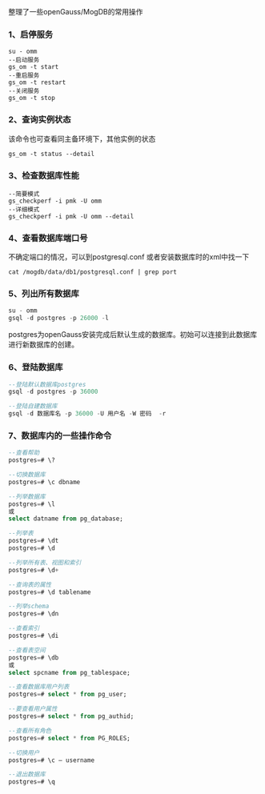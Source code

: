整理了一些openGauss/MogDB的常用操作

### 1、启停服务
```shell
su - omm
--启动服务
gs_om -t start 
--重启服务   
gs_om -t restart  
--关闭服务
gs_om -t stop   
```

### 2、查询实例状态
该命令也可查看同主备环境下，其他实例的状态
```shell
gs_om -t status --detail
```

### 3、检查数据库性能
```shell
--简要模式
gs_checkperf -i pmk -U omm 
--详细模式
gs_checkperf -i pmk -U omm --detail
```

### 4、查看数据库端口号
不确定端口的情况，可以到postgresql.conf 或者安装数据库时的xml中找一下
```shell
cat /mogdb/data/db1/postgresql.conf | grep port
```

### 5、列出所有数据库
```sql
su - omm
gsql -d postgres -p 26000 -l 
```

postgres为openGauss安装完成后默认生成的数据库。初始可以连接到此数据库进行新数据库的创建。

### 6、登陆数据库
```sql
--登陆默认数据库postgres
gsql -d postgres -p 36000

--登陆自建数据库
gsql -d 数据库名 -p 36000 -U 用户名 -W 密码  -r
```

### 7、数据库内的一些操作命令
```sql
--查看帮助
postgres=# \?

--切换数据库
postgres=# \c dbname

--列举数据库
postgres=# \l
或
select datname from pg_database;

--列举表
postgres=# \dt
postgres=# \d

--列举所有表、视图和索引
postgres=# \d+

--查询表的属性
postgres=# \d tablename

--列举schema
postgres=# \dn

--查看索引
postgres=# \di

--查看表空间
postgres=# \db
或
select spcname from pg_tablespace;

--查看数据库用户列表
postgres=# select * from pg_user;

--要查看用户属性
postgres=# select * from pg_authid;

--查看所有角色
postgres=# select * from PG_ROLES;

--切换用户
postgres=# \c – username

--退出数据库
postgres=# \q
```
